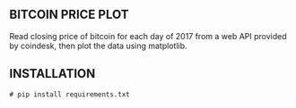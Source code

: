## BITCOIN PRICE PLOT

Read closing price of bitcoin for each day of 2017 from a web API provided by coindesk, then plot the data using matplotlib.

## INSTALLATION

```console
# pip install requirements.txt
```
